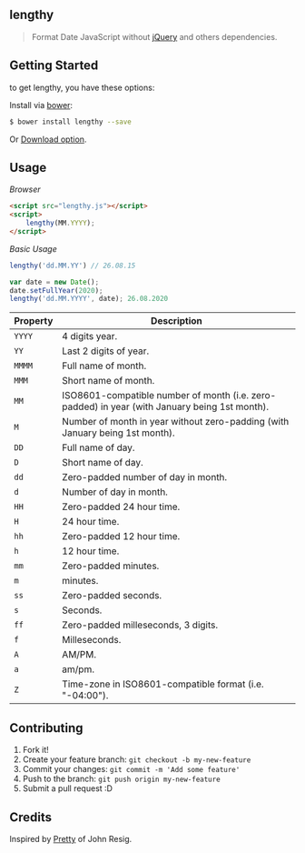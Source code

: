## lengthy

> Format Date JavaScript without [jQuery](https://jquery.com) and others dependencies.

## Getting Started

to get lengthy, you have these options:

Install via [bower](http://bower.io):

```sh
$ bower install lengthy --save
```

Or [Download option](https://github.com/mateusortiz/lengthy/archive/master.zip).

## Usage

*Browser*

```html
<script src="lengthy.js"></script>
<script>
	lengthy(MM.YYYY);
</script>
```

*Basic Usage*

```js
lengthy('dd.MM.YY') // 26.08.15

var date = new Date();
date.setFullYear(2020);
lengthy('dd.MM.YYYY', date); 26.08.2020
```

Property			| 	 Description
---				| ---
`YYYY`		|  4 digits year.
`YY`		|  Last 2 digits of year.
`MMMM`	|  Full name of month.
`MMM`		|  Short name of month.
`MM`		|  ISO8601-compatible number of month (i.e. zero-padded) in year (with January being 1st month).
`M`	|  Number of month in year without zero-padding (with January being 1st month).
`DD`		|  Full name of day.
`D`		|  Short name of day.
`dd`	|  Zero-padded number of day in month.
`d`		|  Number of day in month.
`HH`		|  Zero-padded 24 hour time.
`H`	|  24 hour time.
`hh`	|  Zero-padded 12 hour time.
`h`		|  12 hour time.
`mm`		|  Zero-padded minutes.
`m`	|  minutes.
`ss`		|  Zero-padded seconds.
`s`		|  Seconds.
`ff`	|  Zero-padded milleseconds, 3 digits.
`f`	|  Milleseconds.
`A`		|  AM/PM.
`a`		|  am/pm.
`Z`	|  Time-zone in ISO8601-compatible format (i.e. "-04:00").


## Contributing

1. Fork it!
2. Create your feature branch: `git checkout -b my-new-feature`
3. Commit your changes: `git commit -m 'Add some feature'`
4. Push to the branch: `git push origin my-new-feature`
5. Submit a pull request :D

## Credits

Inspired by [Pretty](http://ejohn.org/blog/javascript-pretty-date/) of John Resig.

